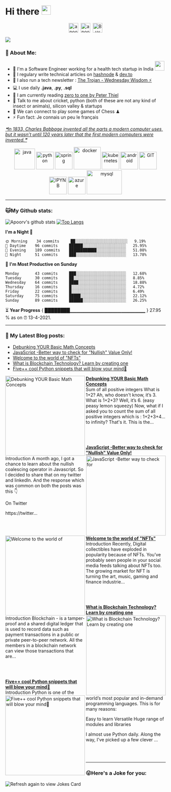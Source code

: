 # Hi there <img src="https://github.com/TheDudeThatCode/TheDudeThatCode/blob/master/Assets/Hi.gif" width="29px">
<p align="center">
<a href="https://twitter.com/apoorv__tyagi" target="blank"><img align="center" src="https://cdn.jsdelivr.net/npm/simple-icons@3.0.1/icons/twitter.svg" alt="apoorv__tyagi" height="30" width="30" /></a>&nbsp;
<a href="https://linkedin.com/in/apoorvtyagi" target="blank"><img align="center" src="https://cdn.jsdelivr.net/npm/simple-icons@3.0.1/icons/linkedin.svg" alt="apoorvtyagi" height="30" width="30" /></a>&nbsp;
<a href="https://www.buymeacoffee.com/apoorvtyagi"><img align="center" alt="Buy me a Coffee" width="30px" src="https://cdn.jsdelivr.net/npm/simple-icons@3.0.1/icons/buymeacoffee.svg" /></a>
</p>

![](https://camo.githubusercontent.com/992babdffd8c74a1502de375fbdf7e4d54773242/68747470733a2f2f6d656469612e67697068792e636f6d2f6d656469612f53576f536b4e36447854737a71494b4571762f67697068792e676966)

### 🤵 About Me:
- 🏦 I'm a Software Engineer working for a health tech startup in India 
      <img src="https://media.giphy.com/media/WUlplcMpOCEmTGBtBW/giphy.gif" width="30">
- 📝 I regulary write technical articles on [hashnode](https://apoorvtyagi.tech/) & [dev.to](https://dev.to/apoorvtyagi)
- 🌱 I also run a tech newsletter : [The Trojan - Wednesday Wisdom ⚡](https://newsletter.apoorvtyagi.tech/)
- 💻 I use daily **.java**, **.py**, **.sql**
- 📖 I am currently reading [zero to one by Peter Thiel](https://amzn.to/3dTQa0k)
- 💬 Talk to me about cricket, python (both of these are not any kind of insect or animals), silicon valley & startups
- 👯 We can connect to play some games of Chess ♟
- ⚡ Fun fact: Je connais un peu le français

<a href="https://github.com/marketplace/actions/quote-readme">
<!--STARTS_HERE_QUOTE_README-->
<i>❝In 1833, Charles Babbage invented all the parts a modern computer uses, but it wasn’t until 120 years later that the first modern computers were invented.❞</i>
<!--ENDS_HERE_QUOTE_README-->
</a>

<p align="center">
      <img src="https://www.vectorlogo.zone/logos/java/java-icon.svg" alt="java" width="65" height="65"/> 
      <img src="https://www.vectorlogo.zone/logos/python/python-icon.svg" alt="python" width="55" height="55"/>
      <img src="https://www.vectorlogo.zone/logos/springio/springio-icon.svg" alt="spring" width="55" height="55"/>
      <img src="https://www.vectorlogo.zone/logos/docker/docker-icon.svg" alt="docker" width="85" height="70"/> 
      <img src="https://www.vectorlogo.zone/logos/kubernetes/kubernetes-icon.svg" alt="kubernetes" width="55" height="55"/>
      <img src="https://www.vectorlogo.zone/logos/android/android-icon.svg" alt="android" width="55" height="55"/>
      <img src="https://www.vectorlogo.zone/logos/git-scm/git-scm-icon.svg" alt="GIT" width="55" height="55"/> 
      <img src="https://www.vectorlogo.zone/logos/jupyter/jupyter-icon.svg" alt="IPYNB" width="55" height="55"/> 
      <img src="https://www.vectorlogo.zone/logos/microsoft_azure/microsoft_azure-icon.svg" alt="azure" width="55" height="55"/> 
      <img src="https://www.vectorlogo.zone/logos/mysql/mysql-ar21.svg" alt="mysql" width="110" height="75"/> 
</p>

---
### 🐱My Github stats:
![Apoorv's github stats](https://github-readme-stats.vercel.app/api?username=apoorvtyagi&show_icons=true&title_color=ffc857&icon_color=8ac926&text_color=daf7dc&bg_color=151515&hide=["stars"])
[![Top Langs](https://github-readme-stats.vercel.app/api/top-langs/?username=apoorvtyagi&layout=compact&text_color=daf7dc&bg_color=151515)](https://github.com/anuraghazra/github-readme-stats)

<!--START_SECTION:waka-->
**I'm a Night 🦉** 

```text
🌞 Morning    34 commits     ██░░░░░░░░░░░░░░░░░░░░░░░   9.19% 
🌆 Daytime    96 commits     ██████░░░░░░░░░░░░░░░░░░░   25.95% 
🌃 Evening    189 commits    ████████████░░░░░░░░░░░░░   51.08% 
🌙 Night      51 commits     ███░░░░░░░░░░░░░░░░░░░░░░   13.78%

```
📅 **I'm Most Productive on Sunday** 

```text
Monday       43 commits     ███░░░░░░░░░░░░░░░░░░░░░░   12.68% 
Tuesday      30 commits     ██░░░░░░░░░░░░░░░░░░░░░░░   8.85% 
Wednesday    64 commits     ████░░░░░░░░░░░░░░░░░░░░░   18.88% 
Thursday     16 commits     █░░░░░░░░░░░░░░░░░░░░░░░░   4.72% 
Friday       22 commits     █░░░░░░░░░░░░░░░░░░░░░░░░   6.49% 
Saturday     75 commits     █████░░░░░░░░░░░░░░░░░░░░   22.12% 
Sunday       89 commits     ██████░░░░░░░░░░░░░░░░░░░   26.25%

```



<!--END_SECTION:waka-->

⏳ **Year Progress** { ████████▁▁▁▁▁▁▁▁▁▁▁▁▁▁▁▁▁▁▁▁▁▁ } 27.95 % as on ⏰ 13-4-2021.

---

### 📕 My Latest Blog posts:
<!-- BLOG-POST-LIST:START -->
- [Debunking YOUR Basic Math Concepts](https://apoorvtyagi.tech/mythbusting-mathematics-can-you-solve-this)
- [JavaScript -Better way to check for "Nullish" Value Only!](https://apoorvtyagi.tech/nullish-coalescing-operator-vs-logical-or-javascript)
- [Welcome to the world of "NFTs"](https://apoorvtyagi.tech/welcome-to-the-world-of-nft)
- [What is Blockchain Technology? Learn by creating one](https://apoorvtyagi.tech/creating-blockchain-python)
- [Five++ cool Python snippets that will blow your mind🤯](https://apoorvtyagi.tech/cool-python-snippets-that-will-blow-your-mind)
<!-- BLOG-POST-LIST:END -->
<!-- HASHNODE_BLOG:START -->
<p align="left">
<a href="https://apoorvtyagi.tech//mythbusting-mathematics-can-you-solve-this" title="Debunking YOUR Basic Math Concepts"><img src="https://cdn.hashnode.com/res/hashnode/image/upload/v1616997991556/y-lBsw2E8.jpeg" alt="Debunking YOUR Basic Math Concepts" width="250px" align="left" /></a>
<a href="https://apoorvtyagi.tech//mythbusting-mathematics-can-you-solve-this" title="Debunking YOUR Basic Math Concepts"><strong>Debunking YOUR Basic Math Concepts</strong></a>
<br/> Sum of all positive integers
What is 1+2? Ah, who doesn't know, it’s 3. What is 1+2+3? Well, it’s 6. (easy peasy lemon squeezy) 
Now, what if I asked you to count the sum of all positive integers which is : 1+2+3+4…to infinity?
That's it. This is the... </p> <br/> <br/>
<p align="left">
<a href="https://apoorvtyagi.tech//nullish-coalescing-operator-vs-logical-or-javascript" title="JavaScript -Better way to check for "Nullish" Value Only!"><img src="https://cdn.hashnode.com/res/hashnode/image/upload/v1618116799633/6rzYlvImU.jpeg" alt="JavaScript -Better way to check for "Nullish" Value Only!" width="250px" align="right" /></a>
<a href="https://apoorvtyagi.tech//nullish-coalescing-operator-vs-logical-or-javascript" title="JavaScript -Better way to check for "Nullish" Value Only!"><strong>JavaScript -Better way to check for "Nullish" Value Only!</strong></a>
<br/> Introduction
A month ago, I got a chance to learn about the nullish coalescing operator in Javascript. So I decided to share that on my twitter and linkedIn.
And the response which was common on both the posts was this 👇

On Twitter

https://twitter... </p> <br/> <br/>
<p align="left">
<a href="https://apoorvtyagi.tech//welcome-to-the-world-of-nft" title="Welcome to the world of "NFTs""><img src="https://cdn.hashnode.com/res/hashnode/image/upload/v1615109600710/6-jmEGdPG.jpeg" alt="Welcome to the world of "NFTs"" width="250px" align="left" /></a>
<a href="https://apoorvtyagi.tech//welcome-to-the-world-of-nft" title="Welcome to the world of "NFTs""><strong>Welcome to the world of "NFTs"</strong></a>
<br/> Introduction
Recently, Digital collectibles have exploded in popularity because of NFTs. You’ve probably seen people in your social media feeds talking about NFTs too.
The growing market for NFT is turning the art, music, gaming and finance industrie... </p> <br/> <br/>
<p align="left">
<a href="https://apoorvtyagi.tech//creating-blockchain-python" title="What is Blockchain Technology? Learn by creating one"><img src="https://cdn.hashnode.com/res/hashnode/image/upload/v1612689413329/zNVopQKM7.jpeg" alt="What is Blockchain Technology? Learn by creating one" width="250px" align="right" /></a>
<a href="https://apoorvtyagi.tech//creating-blockchain-python" title="What is Blockchain Technology? Learn by creating one"><strong>What is Blockchain Technology? Learn by creating one</strong></a>
<br/> Introduction
Blockchain - is a tamper-proof and a shared digital ledger that is used to record data such as payment transactions in a public or private peer-to-peer network. All the members in a blockchain network can view those transactions that are... </p> <br/> <br/>
<p align="left">
<a href="https://apoorvtyagi.tech//cool-python-snippets-that-will-blow-your-mind" title="Five++ cool Python snippets that will blow your mind🤯"><img src="https://cdn.hashnode.com/res/hashnode/image/upload/v1608359548799/5vA5xbcLg.png" alt="Five++ cool Python snippets that will blow your mind🤯" width="250px" align="left" /></a>
<a href="https://apoorvtyagi.tech//cool-python-snippets-that-will-blow-your-mind" title="Five++ cool Python snippets that will blow your mind🤯"><strong>Five++ cool Python snippets that will blow your mind🤯</strong></a>
<br/> Introduction
Python is one of the world’s most popular and in-demand programming languages. This is for many reasons:

Easy to learn
Versatile
Huge range of modules and libraries

I almost use Python daily. Along the way, I’ve picked up a few clever ... </p> <br/> <br/>
<!-- HASHNODE_BLOG:END -->
---

### 😜Here's a Joke for you:
<img src="https://readme-jokes.vercel.app/api" alt="Refresh again to view Jokes Card" />

